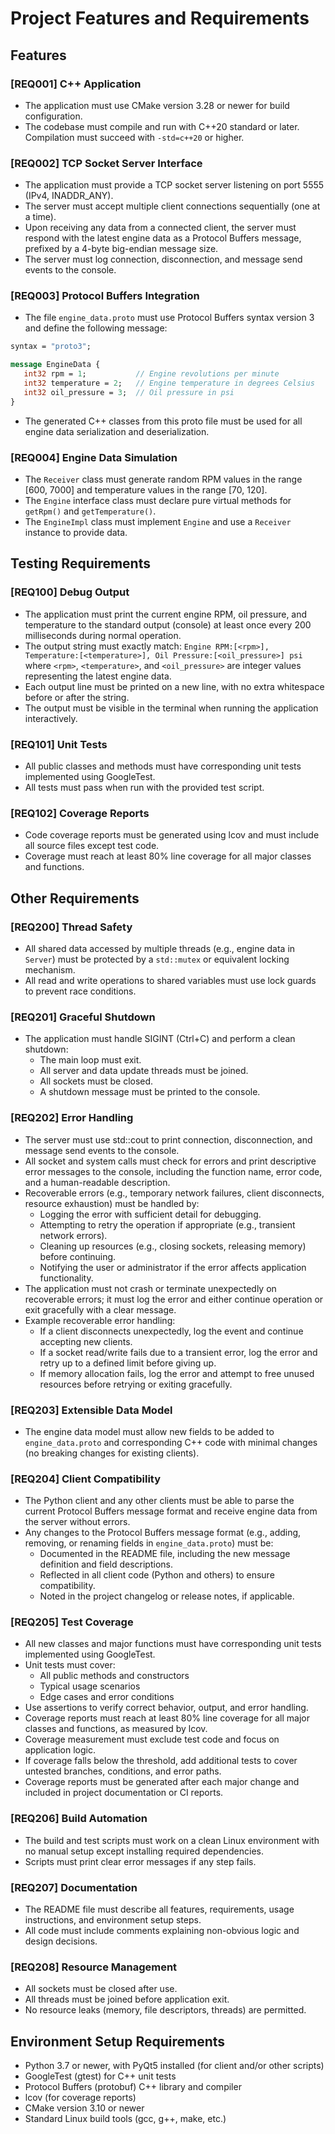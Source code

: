 

# Project Features and Requirements 

## Features

### [REQ001] C++ Application
- The application must use CMake version 3.28 or newer for build configuration.
- The codebase must compile and run with C++20 standard or later. Compilation must succeed with `-std=c++20` or higher.

### [REQ002] TCP Socket Server Interface
- The application must provide a TCP socket server listening on port 5555 (IPv4, INADDR_ANY).
- The server must accept multiple client connections sequentially (one at a time).
- Upon receiving any data from a connected client, the server must respond with the latest engine data as a Protocol Buffers message, prefixed by a 4-byte big-endian message size.
- The server must log connection, disconnection, and message send events to the console.

### [REQ003] Protocol Buffers Integration
- The file `engine_data.proto` must use Protocol Buffers syntax version 3 and define the following message:

```proto
syntax = "proto3";

message EngineData {
   int32 rpm = 1;           // Engine revolutions per minute
   int32 temperature = 2;   // Engine temperature in degrees Celsius
   int32 oil_pressure = 3;  // Oil pressure in psi
}
```

- The generated C++ classes from this proto file must be used for all engine data serialization and deserialization.

### [REQ004] Engine Data Simulation
- The `Receiver` class must generate random RPM values in the range [600, 7000] and temperature values in the range [70, 120].
- The `Engine` interface class must declare pure virtual methods for `getRpm()` and `getTemperature()`.
- The `EngineImpl` class must implement `Engine` and use a `Receiver` instance to provide data.

## Testing Requirements

### [REQ100] Debug Output
- The application must print the current engine RPM, oil pressure, and temperature to the standard output (console) at least once every 200 milliseconds during normal operation.
- The output string must exactly match:
   `Engine RPM:[<rpm>], Temperature:[<temperature>], Oil Pressure:[<oil_pressure>] psi`
   where `<rpm>`, `<temperature>`, and `<oil_pressure>` are integer values representing the latest engine data.
- Each output line must be printed on a new line, with no extra whitespace before or after the string.
- The output must be visible in the terminal when running the application interactively.

### [REQ101] Unit Tests
- All public classes and methods must have corresponding unit tests implemented using GoogleTest.
- All tests must pass when run with the provided test script.

### [REQ102] Coverage Reports
- Code coverage reports must be generated using lcov and must include all source files except test code.
- Coverage must reach at least 80% line coverage for all major classes and functions.

## Other Requirements

### [REQ200] Thread Safety
- All shared data accessed by multiple threads (e.g., engine data in `Server`) must be protected by a `std::mutex` or equivalent locking mechanism.
- All read and write operations to shared variables must use lock guards to prevent race conditions.

### [REQ201] Graceful Shutdown
- The application must handle SIGINT (Ctrl+C) and perform a clean shutdown:
   - The main loop must exit.
   - All server and data update threads must be joined.
   - All sockets must be closed.
   - A shutdown message must be printed to the console.

### [REQ202] Error Handling
- The server must use std::cout to print connection, disconnection, and message send events to the console.
- All socket and system calls must check for errors and print descriptive error messages to the console, including the function name, error code, and a human-readable description.
- Recoverable errors (e.g., temporary network failures, client disconnects, resource exhaustion) must be handled by:
   - Logging the error with sufficient detail for debugging.
   - Attempting to retry the operation if appropriate (e.g., transient network errors).
   - Cleaning up resources (e.g., closing sockets, releasing memory) before continuing.
   - Notifying the user or administrator if the error affects application functionality.
- The application must not crash or terminate unexpectedly on recoverable errors; it must log the error and either continue operation or exit gracefully with a clear message.
- Example recoverable error handling:
   - If a client disconnects unexpectedly, log the event and continue accepting new clients.
   - If a socket read/write fails due to a transient error, log the error and retry up to a defined limit before giving up.
   - If memory allocation fails, log the error and attempt to free unused resources before retrying or exiting gracefully.

### [REQ203] Extensible Data Model
- The engine data model must allow new fields to be added to `engine_data.proto` and corresponding C++ code with minimal changes (no breaking changes for existing clients).

### [REQ204] Client Compatibility
- The Python client and any other clients must be able to parse the current Protocol Buffers message format and receive engine data from the server without errors.
- Any changes to the Protocol Buffers message format (e.g., adding, removing, or renaming fields in `engine_data.proto`) must be:
   - Documented in the README file, including the new message definition and field descriptions.
   - Reflected in all client code (Python and others) to ensure compatibility.
   - Noted in the project changelog or release notes, if applicable.

### [REQ205] Test Coverage
- All new classes and major functions must have corresponding unit tests implemented using GoogleTest.
- Unit tests must cover:
   - All public methods and constructors
   - Typical usage scenarios
   - Edge cases and error conditions
- Use assertions to verify correct behavior, output, and error handling.
- Coverage reports must reach at least 80% line coverage for all major classes and functions, as measured by lcov.
- Coverage measurement must exclude test code and focus on application logic.
- If coverage falls below the threshold, add additional tests to cover untested branches, conditions, and error paths.
- Coverage reports must be generated after each major change and included in project documentation or CI reports.

### [REQ206] Build Automation
- The build and test scripts must work on a clean Linux environment with no manual setup except installing required dependencies.
- Scripts must print clear error messages if any step fails.

### [REQ207] Documentation
- The README file must describe all features, requirements, usage instructions, and environment setup steps.
- All code must include comments explaining non-obvious logic and design decisions.

### [REQ208] Resource Management
- All sockets must be closed after use.
- All threads must be joined before application exit.
- No resource leaks (memory, file descriptors, threads) are permitted.

## Environment Setup Requirements

- Python 3.7 or newer, with PyQt5 installed (for client and/or other scripts)
- GoogleTest (gtest) for C++ unit tests
- Protocol Buffers (protobuf) C++ library and compiler
- lcov (for coverage reports)
- CMake version 3.10 or newer
- Standard Linux build tools (gcc, g++, make, etc.)
